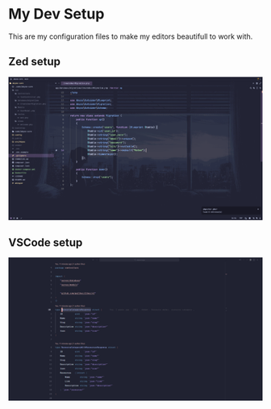 # My Dev Setup

This are my configuration files to make my editors beautifull to work with.

## Zed setup

![zed setup](./images/zed-setup.png)

## VSCode setup

![vscode screenshot](./images/vscode-setup.png)
